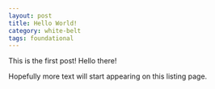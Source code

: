 ```yaml
---
layout: post
title: Hello World!
category: white-belt
tags: foundational
---
```

This is the first post! Hello there!

Hopefully more text will start appearing on this listing page.
